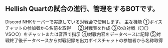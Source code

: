## Hellish Quartの試合の進行、管理をするBOTです。  
   Discord NHKサーバーで実施している対戦会で使用します。
   主な機能
   ①ボイスチャットの参加者から名前を取得
　 ②対戦表を作成
   ③次の対戦（〇〇VS○○）をチャットまたは音声で指示
   ④対戦内容をデータベースに記録
   ⑤対戦終了後データベースから対戦記録を出力ボイスチャットの参加者から名称取得
